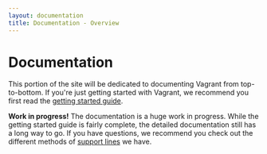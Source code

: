 ```yaml
---
layout: documentation
title: Documentation - Overview
---
```

# Documentation

This portion of the site will be dedicated to documenting Vagrant
from top-to-bottom. If you're just getting started with Vagrant, we recommend
you first read the [getting started guide](/docs/getting-started/index.html).

<div class="warning">
  <strong>Work in progress!</strong> The documentation is a huge work in progress.
  While the getting started guide is fairly complete, the detailed documentation
  still has a long way to go. If you have questions, we recommend you check out the
  different methods of <a href="/support.html">support lines</a> we have.
</div>